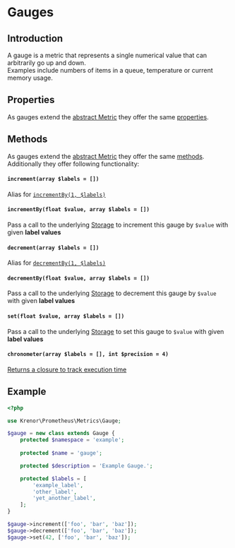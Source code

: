 Gauges
======

## Introduction

A gauge is a metric that represents a single numerical value that can arbitrarily go up and down.  
Examples include numbers of items in a queue, temperature or current memory usage. 

## Properties

As gauges extend the [abstract Metric](README.md) they offer the same [properties](README.md#properties).

## Methods

As gauges extend the [abstract Metric](README.md) they offer the same [methods](README.md#methods).  
Additionally they offer following functionality:

#### `increment(array $labels = [])`

Alias for [`incrementBy(1, $labels)`](#incrementbyfloat-value-array-labels--)

#### `incrementBy(float $value, array $labels = [])`

Pass a call to the underlying [Storage][storage-docs] to increment this gauge by `$value` with given **label values**

#### `decrement(array $labels = [])`

Alias for [`decrementBy(1, $labels)`](#decrementbyfloat-value-array-labels--)

#### `decrementBy(float $value, array $labels = [])`

Pass a call to the underlying [Storage][storage-docs] to decrement this gauge by `$value` with given **label values**

#### `set(float $value, array $labels = [])`

Pass a call to the underlying [Storage][storage-docs] to set this gauge to `$value` with given **label values**

#### `chronometer(array $labels = [], int $precision = 4)`

[Returns a closure to track execution time](TRACKING_EXECUTION_TIME.md)

## Example

```php
<?php

use Krenor\Prometheus\Metrics\Gauge;

$gauge = new class extends Gauge {
    protected $namespace = 'example';
    
    protected $name = 'gauge';

    protected $description = 'Example Gauge.';

    protected $labels = [
        'example_label',
        'other_label',
        'yet_another_label',
    ];
}

$gauge->increment(['foo', 'bar', 'baz']);
$gauge->decrement(['foo', 'bar', 'baz']);
$gauge->set(42, ['foo', 'bar', 'baz']);
``` 

[storage-docs]: ../storage/README.md
